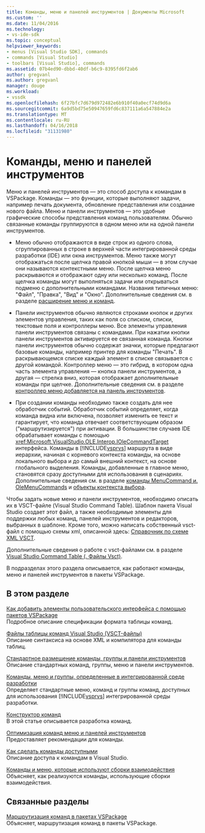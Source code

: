 ```yaml
---
title: Команды, меню и панелей инструментов | Документы Microsoft
ms.custom: ''
ms.date: 11/04/2016
ms.technology:
- vs-ide-sdk
ms.topic: conceptual
helpviewer_keywords:
- menus [Visual Studio SDK], commands
- commands [Visual Studio]
- toolbars [Visual Studio], commands
ms.assetid: 07b4ed90-dbbd-40df-b6c9-8395fd6f2ab6
author: gregvanl
ms.author: gregvanl
manager: douge
ms.workload:
- vssdk
ms.openlocfilehash: 6f27bfc7d679d972482e6b910f40a0ecf74d9d6a
ms.sourcegitcommit: 6a9d5bd75e50947659fd6c837111a6a547884e2a
ms.translationtype: MT
ms.contentlocale: ru-RU
ms.lasthandoff: 04/16/2018
ms.locfileid: "31131980"
---
```

# <a name="commands-menus-and-toolbars"></a>Команды, меню и панелей инструментов
Меню и панелей инструментов — это способ доступа к командам в VSPackage. Команды — это функции, которые выполняют задачи, например печать документа, обновление представления или создание нового файла. Меню и панели инструментов — это удобные графические способы представления команд пользователям. Обычно связанные команды группируются в одном меню или на одной панели инструментов.  
  
-   Меню обычно отображаются в виде строк из одного слова, сгруппированных в строке в верхней части интегрированной среды разработки (IDE) или окна инструментов. Меню также могут отображаться после щелчка правой кнопкой мыши — в этом случае они называются контекстными меню. После щелчка меню раскрываются и отображают одну или несколько команд. После щелчка команды могут выполняться задачи или открываться подменю с дополнительными командами. Названия типичных меню: "Файл", "Правка", "Вид" и "Окно". Дополнительные сведения см. в разделе [расширение меню и команд](../../extensibility/extending-menus-and-commands.md).  
  
-   Панели инструментов обычно являются строками кнопок и других элементов управления, таких как поля со списком, списки, текстовые поля и контроллеры меню. Все элементы управления панели инструментов связаны с командами. При нажатии кнопки панели инструментов активируется ее связанная команда. Кнопки панели инструментов обычно содержат значки, которые предлагают базовые команды, например принтер для команды "Печать". В раскрывающемся списке каждый элемент в списке связывается с другой командой. Контроллер меню — это гибрид, в котором одна часть элемента управления — кнопка панели инструментов, а другая — стрелка вниз, которая отображает дополнительные команды при щелчке. Дополнительные сведения см. в разделе [контроллер меню добавляется на панель инструментов](../../extensibility/adding-a-menu-controller-to-a-toolbar.md).  
  
-   При создании команды необходимо также создать для нее обработчик событий. Обработчик событий определяет, когда команда видна или включена, позволяет изменить ее текст и гарантирует, что команда отвечает соответствующим образом ("маршрутизируется") при активации. В большинстве случаев IDE обрабатывает команды с помощью <xref:Microsoft.VisualStudio.OLE.Interop.IOleCommandTarget> интерфейса. Команды в [!INCLUDE[vsprvs](../../code-quality/includes/vsprvs_md.md)] маршрута в виде иерархии, начиная с корневого контекста команды, на основе локального выбора и до самый внешний контекст, на основе глобального выделения. Команды, добавленные в главное меню, становятся сразу доступными для использования в сценариях. Дополнительные сведения см. в разделе [команды MenuCommand и. OleMenuCommands](../../extensibility/menucommands-vs-olemenucommands.md) и [объекты контекста выбора](../../extensibility/internals/selection-context-objects.md).  
  
 Чтобы задать новые меню и панели инструментов, необходимо описать их в VSCT-файле (Visual Studio Command Table). Шаблон пакета Visual Studio создает этот файл, а также необходимые элементы для поддержки любых команд, панелей инструментов и редакторов, выбранных в шаблоне. Кроме того, можно написать собственный vsct-файл с помощью схемы xml, описанной здесь: [Справочник по схеме XML VSCT](../../extensibility/vsct-xml-schema-reference.md).  
  
 Дополнительные сведения о работе с vsct-файлами см. в разделе [Visual Studio Command Table (. Файлы Vsct)](../../extensibility/internals/visual-studio-command-table-dot-vsct-files.md).  
  
 В подразделах этого раздела описывается, как работают команды, меню и панелей инструментов в пакеты VSPackage.  
  
## <a name="in-this-section"></a>В этом разделе  
 [Как добавить элементы пользовательского интерфейса с помощью пакетов VSPackage](../../extensibility/internals/how-vspackages-add-user-interface-elements.md)  
 Подробное описание спецификации формата таблицы команд.  
  
 [Файлы таблицы команд Visual Studio (VSCT-файлы)](../../extensibility/internals/visual-studio-command-table-dot-vsct-files.md)  
 Описание синтаксиса на основе XML и компилятора для команды таблиц.  
  
 [Стандартное размещение команды, группы и панели инструментов](../../extensibility/internals/default-command-group-and-toolbar-placement.md)  
 Описание стандартных команд, группы, меню и панели инструментов.  
  
 [Команды, меню и группы, определенные в интегрированной среде разработки](../../extensibility/internals/ide-defined-commands-menus-and-groups.md)  
 Определяет стандартные меню, команд и группы команд, доступных для использования [!INCLUDE[vsprvs](../../code-quality/includes/vsprvs_md.md)] интегрированной среды разработки.  
  
 [Конструктор команд](../../extensibility/internals/command-design.md)  
 В этой статье описывается разработка команд.  
  
 [Оптимизация команд меню и панелей инструментов](../../extensibility/internals/optimizing-menu-and-toolbar-commands.md)  
 Предоставляет рекомендации для команды.  
  
 [Как сделать команды доступными](../../extensibility/internals/making-commands-available.md)  
 Описание доступа к командам в Visual Studio.  
  
 [Команды и меню, которые используют сборки взаимодействия](../../extensibility/internals/commands-and-menus-that-use-interop-assemblies.md)  
 Объясняет, как реализуются команды, использующие сборки взаимодействия.  
  
## <a name="related-sections"></a>Связанные разделы  
 [Маршрутизация команд в пакетах VSPackage](../../extensibility/internals/command-routing-in-vspackages.md)  
 Объясняет, маршрутизация команд в пакеты VSPackage.